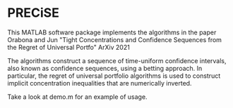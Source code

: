 # PRECiSE

This MATLAB software package implements the algorithms in the paper
Orabona and Jun
"Tight Concentrations and Confidence Sequences from the Regret of Universal Portfo"
ArXiv 2021

The algorithms construct a sequence of time-uniform confidence intervals, also known as confidence sequences, using a betting approach.
In particular, the regret of universal portfolio algorithms is used to construct implicit concentration inequalities that are numerically inverted.

Take a look at demo.m for an example of usage.
